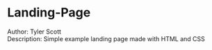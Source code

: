# Landing-Page
Author: Tyler Scott<br/>
Description: Simple example landing page made with HTML and CSS